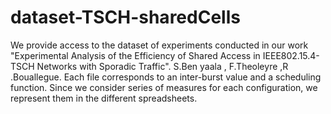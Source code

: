 # dataset-TSCH-sharedCells
We provide access to the dataset of experiments conducted in our work "Experimental Analysis of the Efficiency of Shared Access in IEEE802.15.4-TSCH Networks with Sporadic Traffic". S.Ben yaala , F.Theoleyre ,R .Bouallegue.
Each file corresponds to an inter-burst value and a scheduling function. Since we consider series of measures for each configuration, we represent them in the different spreadsheets. 

